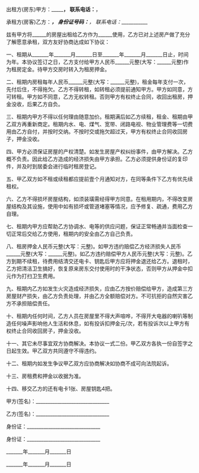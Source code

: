 
 


出租方(房东)甲方：___________， 联系电话：______，


承租方(房客)乙方：___________， 身份证号码：____________， 联系电话：____________


兹有甲方将______的房屋出租给乙方作为______使用，乙方已对上述房产做了充分了解愿意承租，双方友好协商达成如下协议：


一、租期从_______年_______月_______日至_______年_______月_______日止，时间为年。本协议签订之日，乙方支付给甲方人民币______元整(大写：______元整)作为租房定金。待甲方交房时转入为租房押金。


二、租期内房租每年人民币______元整(大写：______元整)，租金每年支付一次，先付后住，不得拖欠。乙方不得转租，如转租必须提前通知甲方。甲方如同意，方可转租。甲方如不同意，乙方无权转租。否则甲方有权终止合同，收回出租房，押金没收，后果乙方自负。


三、租期内甲方不得以任何理由随意加价。租期满后如乙方续租，租金、租期由甲乙双方再重新商定。租期内水、电、煤气、宽带、闭路电视、物业管理费等一切费用由乙方自付，并按时交纳。不按时交或拖欠超过天，甲方有权终止合同收回房子，押金没收。


四、甲方必须保证房屋的产权清楚。如发生房屋产权纠纷事件，由甲方解决。乙方概不负责。因此给乙方造成的经济损失由甲方承担。乙方必须提供身份证的复印件，并及时到居委会进行临时租房登记。


五、甲乙双方如不租或续租都应提前壹个月通知对方，在同等条件下乙方有优先续租权。


六、乙方不得损坏房屋结构，如须装璜需经得甲方同意。在租用期内，不得改变房屋结构及其设施，使用中如有损坏或管道堵塞等情况，应予修复、疏通，费用乙方自理。


七、租期内甲方应帮助乙方协调水、电等的供应问题，保证正常畅通并当面检查一切正常后交给乙方使用，租期内的安全由乙方自己负责。


八、租房押金人民币元整(大写：元整)。如甲方违约赔偿乙方经济损失人民币______元整(大写：______元整)。如乙方违约赔偿甲方人民币元整(大写：元整)。乙方到期不续租，待费用结清交还电卡、钥匙后甲方应将押金退还给乙方。退租时，乙方把清洁卫生搞好，恢复原来房东交付使用时的干净状态，否则甲方从押金中扣元作为打扫卫生费用。


九、租期内乙方如发生火灾造成经济损失，应由乙方按价赔偿给甲方，造成第三方房屋财产损失，由乙方负责处理，并由乙方全额赔偿对方。不可抗拒的自然灾害乙方不承担赔偿责任。


十、租期内任何时间，乙方人员在房屋里不得大声喧哗，不得开大电器的喇叭等制造任何噪声影响他人生活和休息，如有投诉扣押金元/次，若有投诉次以上甲方有权终止合同收回房子，押金没收。


十一、其它未尽事宜双方协商解决。本协议一式二份。甲乙双方各执一份自签字之日起生效。甲乙双方共同遵守不得违约。


十二、租期内如发生争议甲乙双方应协商解决如协商不成可向法院起诉。


十三、房租费和押金以收据为准。


十四、移交乙方的还有电卡1张、房屋钥匙4把。


甲方(签名)：_______________________________


乙方(签名)：_______________________________


身份证：_______________________________


身份证：_______________________________


_______年_______月_______日


_______年_______月_______日
 


 

 
 
 
 
 
  


  
 

  


  


  
 
 
 
 

